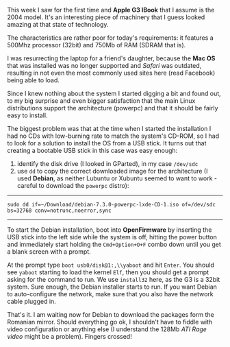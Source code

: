 This week I saw for the first time and **Apple G3 IBook** that I assume is the 2004 model. It's an interesting piece of machinery that I guess looked amazing at that state of technology.

The characteristics are rather poor for today's requirements: it features a 500Mhz processor (32bit) and 750Mb of RAM (SDRAM that is). 

I was resurrecting the laptop for a friend's daughter, because the **Mac OS** that was installed was no longer supported and *Safari* was outdated, resulting in not even the most commonly used sites here (read Facebook) being able to load.

Since I knew nothing about the system I started digging a bit and found out, to my big surprise and even bigger satisfaction that the main Linux distributions support the architecture (powerpc) and that it should be fairly easy to install.

The biggest problem was that at the time when I started the installation I had no CDs with low-burning rate to match the system's CD-ROM, so I had to look for a solution to install the OS from a USB stick. It turns out that creating a bootable USB stick in this case was easy enough:

1. identify the disk drive (I looked in GParted), in my case `/dev/sdc`
2. use `dd` to copy the correct downloaded image for the architecture (I used **Debian**, as neither Lubuntu or Xubuntu seemed to want to work - careful to download the `powerpc` distro): 

--------------
    sudo dd if=~/Download/debian-7.3.0-powerpc-lxde-CD-1.iso of=/dev/sdc bs=32768 conv=notrunc,noerror,sync
--------------
    
To start the Debian installation, boot into **OpenFirmware** by inserting the USB stick into the left side while the system is off, hitting the power button and immediately start holding the `Cmd+Option+O+F` combo down until you get a blank screen with a prompt.

At the prompt type `boot usb0/disk@1:,\\yaboot` and hit `Enter`. You should see `yaboot` starting to load the kernel `Elf`, then you should get a prompt asking for the command to run. We use `install32` here, as the G3 is a 32bit system. Sure enough, the Debian installer starts to run. If you want Debian to auto-configure the network, make sure that you also have the network cable plugged in.

That's it. I am waiting now for Debian to download the packages form the Romanian mirror. Should everything go ok, I shouldn't have to fiddle with video configuration or anything else (I understand the 128Mb *ATI Rage video* might be a problem). Fingers crossed!
